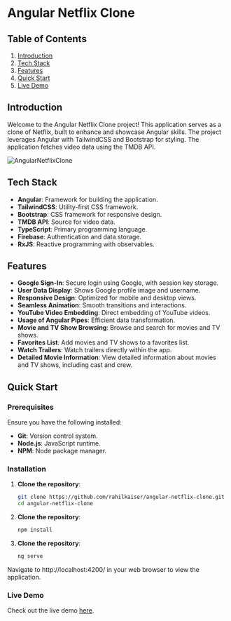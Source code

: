 # Angular Netflix Clone

## Table of Contents

1. [Introduction](#introduction)
2. [Tech Stack](#tech-stack)
3. [Features](#features)
4. [Quick Start](#quick-start)
5. [Live Demo](#live-demo)

## Introduction

Welcome to the Angular Netflix Clone project! This application serves as a clone of Netflix, built to enhance and showcase Angular skills. The project leverages Angular with TailwindCSS and Bootstrap for styling. The application fetches video data using the TMDB API.

![AngularNetflixClone](https://github.com/rahilkaiser/angular-netflix-clone/assets/95457266/2689d8e8-8f3f-4b41-a403-e3c75b3a883c)

## Tech Stack

- **Angular**: Framework for building the application.
- **TailwindCSS**: Utility-first CSS framework.
- **Bootstrap**: CSS framework for responsive design.
- **TMDB API**: Source for video data.
- **TypeScript**: Primary programming language.
- **Firebase**: Authentication and data storage.
- **RxJS**: Reactive programming with observables.

## Features

- **Google Sign-In**: Secure login using Google, with session key storage.
- **User Data Display**: Shows Google profile image and username.
- **Responsive Design**: Optimized for mobile and desktop views.
- **Seamless Animation**: Smooth transitions and interactions.
- **YouTube Video Embedding**: Direct embedding of YouTube videos.
- **Usage of Angular Pipes**: Efficient data transformation.
- **Movie and TV Show Browsing**: Browse and search for movies and TV shows.
- **Favorites List**: Add movies and TV shows to a favorites list.
- **Watch Trailers**: Watch trailers directly within the app.
- **Detailed Movie Information**: View detailed information about movies and TV shows, including cast and crew.

## Quick Start

### Prerequisites

Ensure you have the following installed:

- **Git**: Version control system.
- **Node.js**: JavaScript runtime.
- **NPM**: Node package manager.

### Installation

1. **Clone the repository**:
   ```bash
   git clone https://github.com/rahilkaiser/angular-netflix-clone.git
   cd angular-netflix-clone
2. **Clone the repository**:
   ```bash
   npm install
3. **Clone the repository**:
   ```bash
   ng serve
Navigate to http://localhost:4200/ in your web browser to view the application.

### Live Demo
Check out the live demo [here](https://master--angular-store-project.netlify.app).


